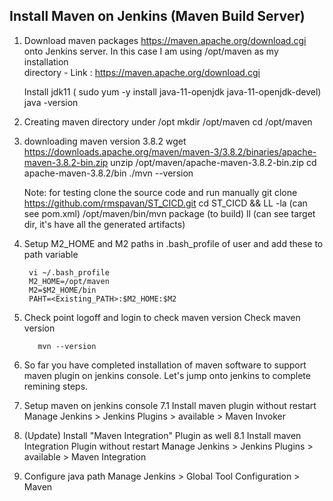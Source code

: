 Install Maven on Jenkins (Maven Build Server)
-------------------------------------------

1. Download maven packages https://maven.apache.org/download.cgi onto Jenkins server. In this case I am using /opt/maven as my installation     
   directory - Link : https://maven.apache.org/download.cgi

   Install jdk11 ( sudo yum -y install  java-11-openjdk java-11-openjdk-devel)
   java -version
   
2. Creating maven directory under /opt
        mkdir /opt/maven
        cd /opt/maven
3. downloading maven version 3.8.2
        wget https://downloads.apache.org/maven/maven-3/3.8.2/binaries/apache-maven-3.8.2-bin.zip
        unzip /opt/maven/apache-maven-3.8.2-bin.zip
        cd apache-maven-3.8.2/bin
        ./mvn --version

   Note: for testing clone the source code and run manually
         git clone https://github.com/rmspavan/ST_CICD.git
         cd ST_CICD && LL -la (can see pom.xml)
         /opt/maven/bin/mvn package (to build)
         ll  (can see target dir, it's have all the generated artifacts)

        
4. Setup M2_HOME and M2 paths in .bash_profile of user and add these to path variable

        vi ~/.bash_profile
        M2_HOME=/opt/maven
        M2=$M2_HOME/bin
        PAHT=<Existing_PATH>:$M2_HOME:$M2

5. Check point
   logoff and login to check maven version Check maven version

          mvn --version



6. So far you have completed installation of maven software to support maven plugin on jenkins console. Let's jump onto jenkins to complete   remining steps.

7. Setup maven on jenkins console
        7.1 Install maven plugin without restart
                Manage Jenkins > Jenkins Plugins > available > Maven Invoker
        
8. (Update) Install "Maven Integration" Plugin as well
        8.1 Install maven Integration Plugin without restart
               Manage Jenkins > Jenkins Plugins > available > Maven Integration

9. Configure java path
        Manage Jenkins > Global Tool Configuration > Maven